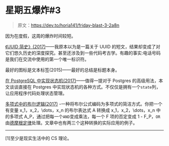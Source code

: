 # 星期五爆炸#3

> 原文：<https://dev.to/horia141/friday-blast-3-2a8n>

因为在度假，这周的爆炸时间较短。

[《UUID 简史》(2017)](https://segment.com/blog/a-brief-history-of-the-uuid/)——我原本以为是一篇关于 UUID 的短文，结果却变成了对它们悠久历史的深度探究。甚至还涉及到一些代码考古学。有趣的事实:电话号码是我们在交流中使用的第一个唯一标识符。

最好的图标是文本标签(2015)——最好的总结是标题本身。

[在 PostgreSQL 中实现状态机(2017)](http://felixge.de/2017/07/27/implementing-state-machines-in-postgresql.html)——值得一提对于 Postgres 的高级用法，本文谈谈直接在 Postgres 中实现状态机的各种方式。不仅仅是拥有一个`state`列，让应用程序代码处理状态管理。

[多项式中的布尔逻辑(2017)](https://jeremykun.com/2017/07/24/boolean-logic-in-quadratic-polynomials/) -一种将布尔公式编码为多项式的简洁方式。你把一个有变量 x_1，x_2，\dots，x_n 的布尔表达式 A 转换成 x_1，x_2，\dots，x_n 中的多项式 A_P，通过把每一个`AND`变成乘法，每一个 F 项的否定变成 1 - F_P，`OR`由[德摩根定律](https://en.wikipedia.org/wiki/De_Morgan%27s_laws)处理。文章中也有两三个这种转换的实际应用的例子。

* * *

[1]至少是现实生活中的 CS 理论。